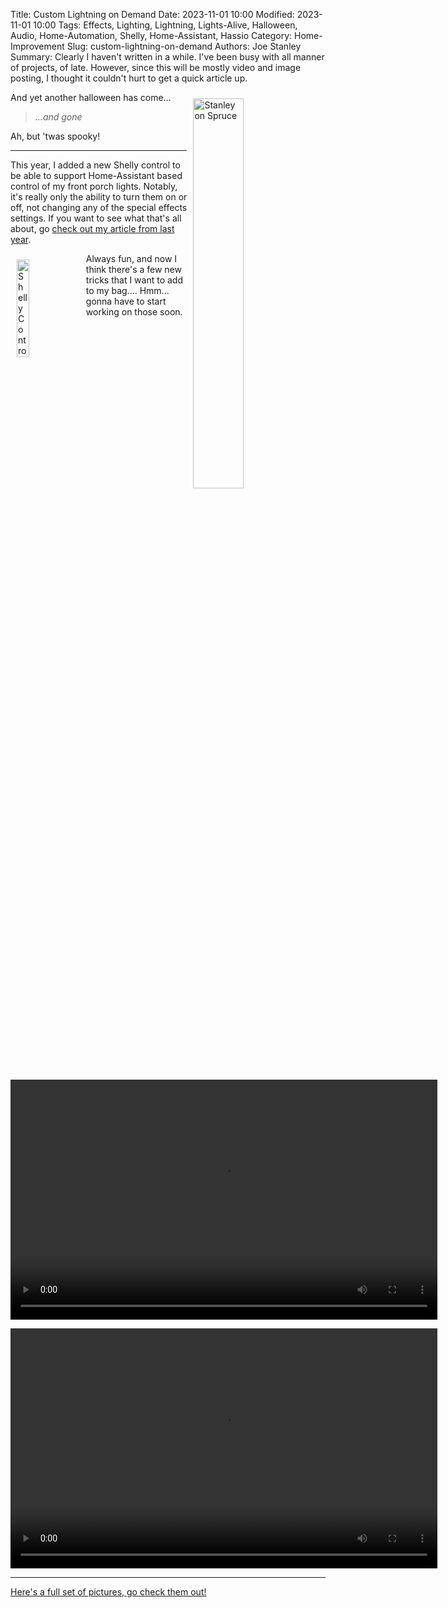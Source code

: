 Title: Custom Lightning on Demand
Date: 2023-11-01 10:00
Modified: 2023-11-01 10:00
Tags: Effects, Lighting, Lightning, Lights-Alive, Halloween, Audio, Home-Automation, Shelly, Home-Assistant, Hassio
Category: Home-Improvement
Slug: custom-lightning-on-demand
Authors: Joe Stanley
Summary: Clearly I haven't written in a while. I've been busy with all manner of projects, of late. However, since this will be mostly video and image posting, I thought it couldn't hurt to get a quick article up.

<img src="{attach}/images/IMG_2605.HEIC" style="width: 40%; margin: 10px;" alt="Stanley on Spruce" align="right">

And yet another halloween has come...

> *...and gone*

Ah, but 'twas spooky!

---

This year, I added a new Shelly control to be able to support Home-Assistant based control of my front porch lights. Notably, it's really only the ability to turn them on or off, not changing any of the special effects settings. If you want to see what that's all about, go [check out my article from last year](https://blog.stanleysolutionsnw.com/spooky-scary-porch-projects.html).

<img src="{attach}/images/IMG_2596.HEIC" style="width: 20%; margin: 10px;" alt="Shelly Control" align="left">

Always fun, and now I think there's a few new tricks that I want to add to my bag.... Hmm... gonna have to start working on those soon.

<video id="halloween-effects-2023" class="video-js vjs-default-skin" controls
preload="auto" width="683" height="384"
data-setup="{}">
<source src="https://immich.stanleysolutionsnw.com/api/asset/file/fd65dbb4-9305-417e-81cd-a93c7f05dbfd?isThumb=false&isWeb=true&key=xOGoWucj4ULglfDzCsxYS0jv3wEnt9eu6u20WGUMygZWhxxbxK_FtA2DPNyCc3dezWU" type='video/mp4'>
</video>

<video id="halloween-effects-2023" class="video-js vjs-default-skin" controls
preload="auto" width="683" height="384"
data-setup="{}">
<source src="https://immich.stanleysolutionsnw.com/api/asset/file/977604b5-4294-44d6-a2c9-5a41e6eae7e5?isThumb=false&isWeb=true&key=xOGoWucj4ULglfDzCsxYS0jv3wEnt9eu6u20WGUMygZWhxxbxK_FtA2DPNyCc3dezWU" type='video/mp4'>
</video>

---

[Here's a full set of pictures, go check them out!](https://immich.stanleysolutionsnw.com/share/xOGoWucj4ULglfDzCsxYS0jv3wEnt9eu6u20WGUMygZWhxxbxK_FtA2DPNyCc3dezWU)


